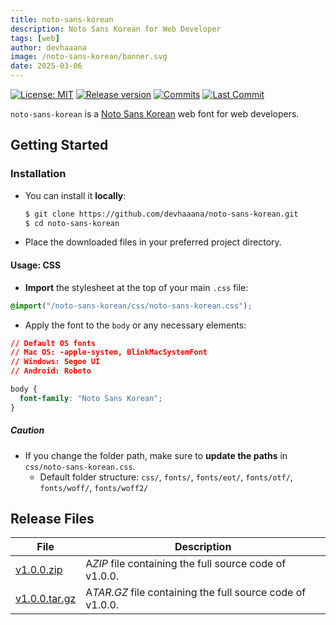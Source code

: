 ```yaml
---
title: noto-sans-korean
description: Noto Sans Korean for Web Developer
tags: [web]
author: devhaaana
image: /noto-sans-korean/banner.svg
date: 2025-03-06
---
```


[![License: MIT](https://img.shields.io/badge/License-MIT-yellow.svg?style=for-the-badge)](https://github.com/devhaaana/noto-sans-korean/blob/main/LICENSE)
[![Release version](https://img.shields.io/github/release/devhaaana/noto-sans-korean.svg?label=Download&style=for-the-badge)](#release-files "Release Files")
[![Commits](https://img.shields.io/github/commit-activity/y/devhaaana/noto-sans-korean.svg?label=commits&style=for-the-badge)](https://github.com/devhaaana/radipy/commits "Commit History")
[![Last Commit](https://img.shields.io/github/last-commit/devhaaana/noto-sans-korean.svg?label=&style=for-the-badge&display_timestamp=committer)](https://github.com/devhaaana/radipy/pulse/monthly "Last Commit")

`noto-sans-korean` is a [Noto Sans Korean](https://fonts.google.com/noto/specimen/Noto+Sans+KR) web font for web developers.

## Getting Started

### Installation

- You can install it **locally**:
  ```bash
  $ git clone https://github.com/devhaaana/noto-sans-korean.git
  $ cd noto-sans-korean
  ```
- Place the downloaded files in your preferred project directory.

#### Usage: CSS

- **Import** the stylesheet at the top of your main `.css` file:

```css
@import("/noto-sans-korean/css/noto-sans-korean.css");
```

- Apply the font to the `body` or any necessary elements:

```css
// Default OS fonts
// Mac OS: -apple-system, BlinkMacSystemFont
// Windows: Segoe UI
// Android: Roboto

body {
  font-family: "Noto Sans Korean";
}
```

##### Caution

- If you change the folder path, make sure to **update the paths** in `css/noto-sans-korean.css`.
  - Default folder structure: `css/`, `fonts/`, `fonts/eot/`, `fonts/otf/`, `fonts/woff/`, `fonts/woff2/`

## Release Files

| File                                                                                        | Description                                                 |
| ------------------------------------------------------------------------------------------- | ----------------------------------------------------------- |
| [v1.0.0.zip](https://github.com/devhaaana/noto-sans-korean/archive/refs/tags/v1.0.0.zip)       | A*ZIP* file containing the full source code of v1.0.0.    |
| [v1.0.0.tar.gz](https://github.com/devhaaana/noto-sans-korean/archive/refs/tags/v1.0.0.tar.gz) | A*TAR.GZ* file containing the full source code of v1.0.0. |
